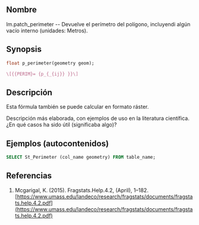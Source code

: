## Nombre
lm.patch_perimeter --  Devuelve el perímetro del polígono, incluyendi algún vacío interno (unidades: Metros).

## Synopsis

```sql
float p_perimeter(geometry geom);
```

```tex
\[{{PERIM}= {p_{_{ij}} }}\]
```

## Descripción

Esta fórmula también se puede calcular en formato ráster.

Descripción más elaborada, con ejemplos de uso en la literatura científica. ¿En qué casos ha sido útil (significaba algo)?


## Ejemplos (autocontenidos)

```sql
SELECT St_Perimeter (col_name geometry) FROM table_name;
```

## Referencias

1. Mcgarigal, K. (2015). Fragstats.Help.4.2, (April), 1–182. [https://www.umass.edu/landeco/research/fragstats/documents/fragstats.help.4.2.pdf](https://www.umass.edu/landeco/research/fragstats/documents/fragstats.help.4.2.pdf)
